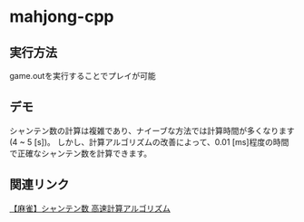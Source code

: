 # mahjong-cpp

## 実行方法
game.outを実行することでプレイが可能

## デモ
シャンテン数の計算は複雑であり、ナイーブな方法では計算時間が多くなります(4 ~ 5 [s])。
しかし、計算アルゴリズムの改善によって、0.01 [ms]程度の時間で正確なシャンテン数を計算できます。

## 関連リンク

[【麻雀】シャンテン数 高速計算アルゴリズム](https://qiita.com/KamichanR/items/de08c48f92834c0d1f74)
